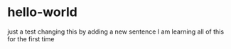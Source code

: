 # hello-world
just a test
changing this by adding a new sentence
I am learning all of this for the first time
